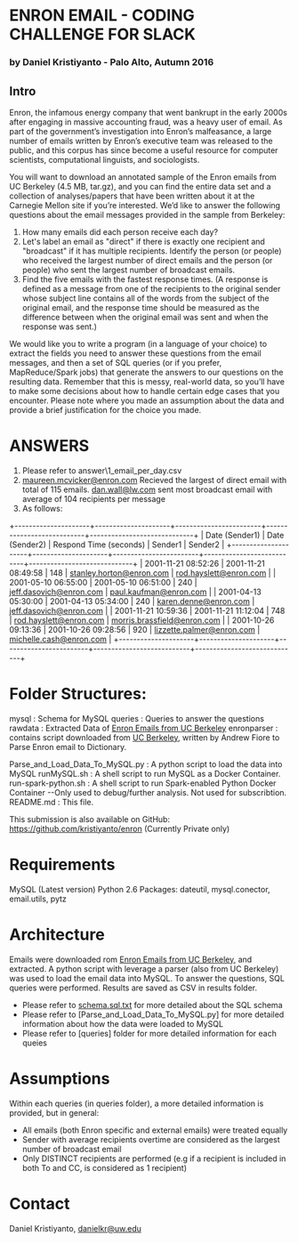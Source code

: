 # ENRON EMAIL - CODING CHALLENGE FOR SLACK
### by Daniel Kristiyanto - Palo Alto, Autumn 2016

## Intro
Enron, the infamous energy company that went bankrupt in the early 2000s after engaging in massive accounting fraud, was a heavy user of email. As part of the government’s investigation into Enron’s malfeasance, a large number of emails written by Enron’s executive team was released to the public, and this corpus has since become a useful resource for computer scientists, computational linguists, and sociologists.

You will want to download an annotated sample of the Enron emails from UC Berkeley (4.5 MB, tar.gz), and you can find the entire data set and a collection of analyses/papers that have been written about it at the Carnegie Mellon site if you’re interested. We’d like to answer the following questions about the email messages provided in the sample from Berkeley:

1. How many emails did each person receive each day?
2. Let's label an email as "direct" if there is exactly one recipient and "broadcast" if it has multiple recipients. Identify the person (or people) who received the largest number of direct emails and the person (or people) who sent the largest number of broadcast emails.
3. Find the five emails with the fastest response times. (A response is defined as a message from one of the recipients to the original sender whose subject line contains all of the words from the subject of the original email, and the response time should be measured as the difference between when the original email was sent and when the response was sent.)

We would like you to write a program (in a language of your choice) to extract the fields you need to answer these questions from the email messages, and then a set of SQL queries (or if you prefer, MapReduce/Spark jobs) that generate the answers to our questions on the resulting data. Remember that this is messy, real-world data, so you’ll have to make some decisions about how to handle certain edge cases that you encounter. Please note where you made an assumption about the data and provide a brief justification for the choice you made.


# ANSWERS
1.  Please refer to answer\1_email_per_day.csv
2.  maureen.mcvicker@enron.com Recieved the largest of direct email with total of 115 emails.
    dan.wall@lw.com sent most broadcast email with average of 104 recipients per message
3. As follows:


+---------------------+---------------------+------------------------+---------------------------+-----------------------------+
| Date (Sender1)      | Date (Sender2)      | Respond Time (seconds) | Sender1                   | Sender2                     |
+---------------------+---------------------+------------------------+---------------------------+-----------------------------+
| 2001-11-21 08:52:26 | 2001-11-21 08:49:58 |                    148 | stanley.horton@enron.com  | rod.hayslett@enron.com      |
| 2001-05-10 06:55:00 | 2001-05-10 06:51:00 |                    240 | jeff.dasovich@enron.com   | paul.kaufman@enron.com      |
| 2001-04-13 05:30:00 | 2001-04-13 05:34:00 |                    240 | karen.denne@enron.com     | jeff.dasovich@enron.com     |
| 2001-11-21 10:59:36 | 2001-11-21 11:12:04 |                    748 | rod.hayslett@enron.com    | morris.brassfield@enron.com |
| 2001-10-26 09:13:36 | 2001-10-26 09:28:56 |                    920 | lizzette.palmer@enron.com | michelle.cash@enron.com     |
+---------------------+---------------------+------------------------+---------------------------+-----------------------------+

# Folder Structures:
mysql               : Schema for MySQL
queries             : Queries to answer the questions
rawdata             : Extracted Data of [Enron Emails from UC Berkeley](http://bailando.sims.berkeley.edu/enron/enron_with_categories.tar.gz)
enronparser         : contains script downloaded from [UC Berkeley](http://courses.ischool.berkeley.edu/i290-2/f04/assignments/enronEmail.py), written by Andrew Fiore to Parse Enron email to Dictionary.

Parse_and_Load_Data_To_MySQL.py : A python script to load the data into MySQL
runMySQL.sh         : A shell script to run MySQL as a Docker Container. 
run-spark-python.sh : A shell script to run Spark-enabled Python Docker Container --Only used to debug/further analysis. Not used for subscribtion.
README.md           : This file.

This submission is also available on GitHub: https://github.com/kristiyanto/enron (Currently Private only)

# Requirements
MySQL (Latest version)
Python 2.6
    Packages: dateutil, mysql.conector, email.utils, pytz

# Architecture
Emails were downloaded rom [Enron Emails from UC Berkeley](http://bailando.sims.berkeley.edu/enron/enron_with_categories.tar.gz), and extracted. A python script with leverage a parser (also from UC Berkeley) was used to load the email data into MySQL. 
To answer the questions, SQL queries were performed. Results are saved as CSV in results folder.

- Please refer to [schema.sql.txt](mysql/schema.sql.txt) for more detailed about the SQL schema
- Please refer to [Parse_and_Load_Data_To_MySQL.py] for more detailed information about how the data were loaded to MySQL
- Please refer to [queries] folder for more detailed information for each queies


# Assumptions
Within each queries (in queries folder), a more detailed information is provided, but in general:
- All emails (both Enron specific and external emails) were treated equally
- Sender with average recipients overtime are considered as the largest number of broadcast email
- Only DISTINCT recipients are performed (e.g if a recipient is included in both To and CC, is considered as 1 recipient)


# Contact 
Daniel Kristiyanto, danielkr@uw.edu

